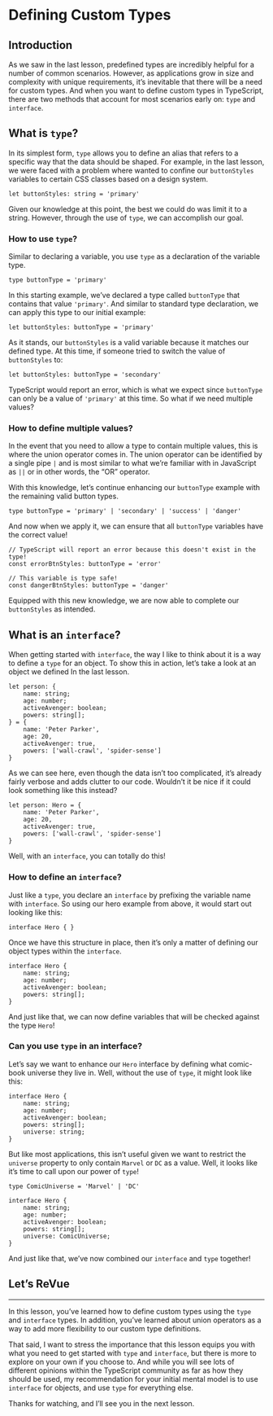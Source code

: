 Defining Custom Types
=====================

Introduction
------------

As we saw in the last lesson, predefined types are incredibly helpful for a number of common scenarios. However, as applications grow in size and complexity with unique requirements, it’s inevitable that there will be a need for custom types. And when you want to define custom types in TypeScript, there are two methods that account for most scenarios early on: `type` and `interface`.

What is `type`?
---------------

In its simplest form, `type` allows you to define an alias that refers to a specific way that the data should be shaped. For example, in the last lesson, we were faced with a problem where wanted to confine our `buttonStyles` variables to certain CSS classes based on a design system.

    let buttonStyles: string = 'primary'
    

Given our knowledge at this point, the best we could do was limit it to a string. However, through the use of `type`, we can accomplish our goal.

### How to use `type`?

Similar to declaring a variable, you use `type` as a declaration of the variable type.

    type buttonType = 'primary'
    

In this starting example, we’ve declared a type called `buttonType` that contains that value `'primary'`. And similar to standard type declaration, we can apply this type to our initial example:

    let buttonStyles: buttonType = 'primary'
    

As it stands, our `buttonStyles` is a valid variable because it matches our defined type. At this time, if someone tried to switch the value of `buttonStyles` to:

    let buttonStyles: buttonType = 'secondary'
    

TypeScript would report an error, which is what we expect since `buttonType` can only be a value of `'primary'` at this time. So what if we need multiple values?

### How to define multiple values?

In the event that you need to allow a type to contain multiple values, this is where the union operator comes in. The union operator can be identified by a single pipe `|` and is most similar to what we’re familiar with in JavaScript as `||` or in other words, the “OR” operator.

With this knowledge, let’s continue enhancing our `buttonType` example with the remaining valid button types.

    type buttonType = 'primary' | 'secondary' | 'success' | 'danger'
    

And now when we apply it, we can ensure that all `buttonType` variables have the correct value!

    // TypeScript will report an error because this doesn't exist in the type!
    const errorBtnStyles: buttonType = 'error'
    
    // This variable is type safe!
    const dangerBtnStyles: buttonType = 'danger'
    

Equipped with this new knowledge, we are now able to complete our `buttonStyles` as intended.

What is an `interface`?
-----------------------

When getting started with `interface`, the way I like to think about it is a way to define a `type` for an object. To show this in action, let’s take a look at an object we defined In the last lesson.

    let person: {
    	name: string;
    	age: number;
    	activeAvenger: boolean;
    	powers: string[];
    } = {
    	name: 'Peter Parker',
    	age: 20,
    	activeAvenger: true,
    	powers: ['wall-crawl', 'spider-sense']
    }
    

As we can see here, even though the data isn’t too complicated, it’s already fairly verbose and adds clutter to our code. Wouldn’t it be nice if it could look something like this instead?

    let person: Hero = {
    	name: 'Peter Parker',
    	age: 20,
    	activeAvenger: true,
    	powers: ['wall-crawl', 'spider-sense']
    }
    

Well, with an `interface`, you can totally do this!

### How to define an `interface`?

Just like a `type`, you declare an `interface` by prefixing the variable name with `interface`. So using our hero example from above, it would start out looking like this:

    interface Hero { } 
    

Once we have this structure in place, then it’s only a matter of defining our object types within the `interface`.

    interface Hero {
    	name: string;
    	age: number;
    	activeAvenger: boolean;
    	powers: string[];
    }
    

And just like that, we can now define variables that will be checked against the type `Hero`!

### Can you use `type` in an interface?

Let’s say we want to enhance our `Hero` interface by defining what comic-book universe they live in. Well, without the use of `type`, it might look like this:

    interface Hero {
    	name: string;
    	age: number;
    	activeAvenger: boolean;
    	powers: string[];
    	universe: string;
    }
    

But like most applications, this isn’t useful given we want to restrict the `universe` property to only contain `Marvel` or `DC` as a value. Well, it looks like it’s time to call upon our power of `type`!

    type ComicUniverse = 'Marvel' | 'DC'
    
    interface Hero {
    	name: string;
    	age: number;
    	activeAvenger: boolean;
    	powers: string[];
    	universe: ComicUniverse;
    }
    

And just like that, we’ve now combined our `interface` and `type` together!

Let’s ReVue
-----------

* * *

In this lesson, you’ve learned how to define custom types using the `type` and `interface` types. In addition, you’ve learned about union operators as a way to add more flexibility to our custom type definitions.

That said, I want to stress the importance that this lesson equips you with what you need to get started with `type` and `interface`, but there is more to explore on your own if you choose to. And while you will see lots of different opinions within the TypeScript community as far as how they should be used, my recommendation for your initial mental model is to use `interface` for objects, and use `type` for everything else.

Thanks for watching, and I’ll see you in the next lesson.
